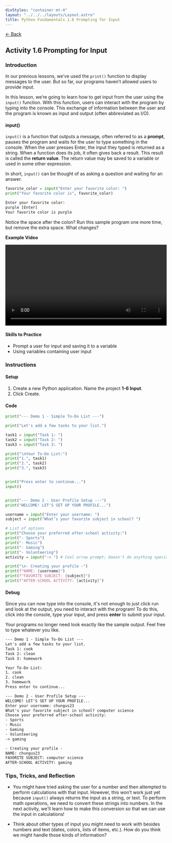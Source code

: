 ```yaml
---
divStyles: "container mt-4"
layout: "../../../layouts/Layout.astro"
title: Python Fundamentals 1.6 Prompting for Input
---
```


[← Back](/python-fundamentals/)

## Activity 1.6 Prompting for Input

### Introduction

In our previous lessons, we’ve used the `print()` function to display messages to the user. But so far, our programs haven’t allowed users to provide input.

In this lesson, we’re going to learn how to get input from the user using the `input()` function. With this function, users can interact with the program by typing into the console. This exchange of information between the user and the program is known as input and output (often abbreviated as I/O).

#### input()

`input()` is a function that outputs a message, often referred to as a **prompt**,  pauses the program and waits for the user to type something in the console. When the user presses Enter, the input they typed is returned as a string. When a function does its job, it often gives back a result. This result is called the **return value**. The return value may be saved to a variable or used in some other expression.

In short, `input()` can be thought of as asking a question and waiting for an answer.

```python
favorite_color = input("Enter your favorite color: ")
print("Your favorite color is", favorite_color)

```

```txt
Enter your favorite color:
purple [Enter]
Your favorite color is purple
```

Notice the space after the colon? Run this sample program one more time, but remove the extra space. What changes?

**Example Video**

<video src="/courses/python-fundamentals/input-animation.mp4" controls style="width: 100%; max-width: 640px;"></video>

#### Skills to Practice

- Prompt a user for input and saving it to a variable
- Using variables containing user input

### Instructions

#### Setup

1. Create a new Python application. Name the project **1-6 Input**.
2. Click Create.

#### Code

```python
print("--- Demo 1 - Simple To-Do List ---")

print("Let's add a few tasks to your list.")

task1 = input("Task 1: ")
task2 = input("Task 2: ")
task3 = input("Task 3: ")

print("\nYour To-Do List:")
print("1.", task1)
print("2.", task2)
print("3.", task3)


print("Press enter to continue...")
input()


print("--- Demo 2 - User Profile Setup ---")
print("WELCOME! LET'S SET UP YOUR PROFILE...")

username = input("Enter your username: ")
subject = input("What’s your favorite subject in school? ")

# List of options
print("Choose your preferred after-school activity:")
print("- Sports")
print("- Music")
print("- Gaming")
print("- Volunteering")
activity = input("-> ") # Cool arrow prompt; Doesn't do anything special

print("\n- Creating your profile -")
print(f"NAME: {username}")
print(f"FAVORITE SUBJECT: {subject}")
print(f"AFTER-SCHOOL ACTIVITY: {activity}")
```

#### Debug

Since you can now type into the console, it's not enough to just click run and look at the output, you need to interact with the program! To do this, click into the console, type your input, and press **enter** to submit your input.

Your programs no longer need look exactly like the sample output. Feel free to type whatever you like.

```txt
--- Demo 1 - Simple To-Do List ---
Let's add a few tasks to your list.
Task 1: cook
Task 2: clean
Task 3: homework

Your To-Do List:
1. cook
2. clean
3. homework
Press enter to continue...

--- Demo 2 - User Profile Setup ---
WELCOME! LET'S SET UP YOUR PROFILE...
Enter your username: chungus23
What's your favorite subject in school? computer science
Choose your preferred after-school activity:
- Sports
- Music
- Gaming
- Volunteering
-> gaming

- Creating your profile -
NAME: chungus23
FAVORITE SUBJECT: computer science
AFTER-SCHOOL ACTIVITY: gaming
```

### Tips, Tricks, and Reflection

- You might have tried asking the user for a number and then attempted to perform calculations with that input. However, this won’t work just yet because `input()` always returns the input as a string, or text. To perform math operations, we need to convert these strings into numbers. In the next activity, we'll learn how to make this conversion so that we can use the input in calculations!

- Think about other types of input you might need to work with besides numbers and text (dates, colors, lists of items, etc.). How do you think we might handle those kinds of information?